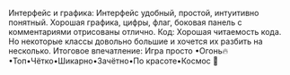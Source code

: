 Интерфейс и графика:
Интерфейс удобный, простой, интуитивно понятный.
Хорошая графика, цифры, флаг, боковая панель с комментариями отрисованы отлично.
Код:
Хорошая читаемость кода. Но некоторые классы довольно большие и хочется их разбить на несколько.
Итоговое впечатление:
Игра просто •Огонь🔥•Топ•Чётко•Шикарно•Зачётно•По красоте•Космос 🚀
